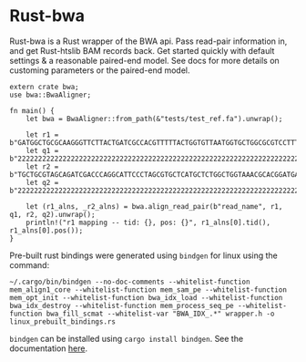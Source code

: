 # Rust-bwa 

Rust-bwa is a Rust wrapper of the BWA api. Pass read-pair information in, and get Rust-htslib BAM records back.
Get started quickly with default settings & a reasonable paired-end model. See docs for more details on customing
parameters or the paired-end model.

```
extern crate bwa;
use bwa::BwaAligner;

fn main() {
    let bwa = BwaAligner::from_path(&"tests/test_ref.fa").unwrap();

    let r1 = b"GATGGCTGCGCAAGGGTTCTTACTGATCGCCACGTTTTTACTGGTGTTAATGGTGCTGGCGCGTCCTTTAGGCAGCGGG";
    let q1 = b"2222222222222222222222222222222222222222222222222222222222222222222222222222222";
    let r2 = b"TGCTGCGTAGCAGATCGACCCAGGCATTCCCTAGCGTGCTCATGCTCTGGCTGGTAAACGCACGGATGAGGGCAAAAAT";
    let q2 = b"2222222222222222222222222222222222222222222222222222222222222222222222222222222";

    let (r1_alns, _r2_alns) = bwa.align_read_pair(b"read_name", r1, q1, r2, q2).unwrap();
    println!("r1 mapping -- tid: {}, pos: {}", r1_alns[0].tid(), r1_alns[0].pos());
}
```

Pre-built rust bindings were generated using `bindgen` for linux using the command:

```
~/.cargo/bin/bindgen --no-doc-comments --whitelist-function mem_align1_core --whitelist-function mem_sam_pe --whitelist-function mem_opt_init --whitelist-function bwa_idx_load --whitelist-function bwa_idx_destroy --whitelist-function mem_process_seq_pe --whitelist-function bwa_fill_scmat --whitelist-var "BWA_IDX_.*" wrapper.h -o linux_prebuilt_bindings.rs
```

`bindgen` can be installed using `cargo install bindgen`. See the documentation [here](https://rust-lang.github.io/rust-bindgen/command-line-usage.html).
